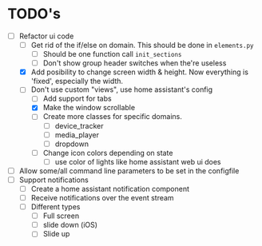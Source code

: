 # TODO's
- [ ] Refactor ui code
   - [ ] Get rid of the if/else on domain. This should be done in `elements.py`
      - [ ] Should be one function call `init_sections`
      - [ ] Don't show group header switches when the're useless
   - [X] Add posibility to change screen width & height. Now everything is 'fixed', especially the width.
   - [ ] Don't use custom "views", use home assistant's config
     - [ ] Add support for tabs
     - [X] Make the window scrollable
     - [ ] Create more classes for specific domains.
       - [ ] device_tracker
       - [ ] media_player
       - [ ] dropdown
     - [ ] Change icon colors depending on state
       - [ ] use color of lights like home assistant web ui does
- [ ] Allow some/all command line parameters to be set in the configfile
- [ ] Support notifications
   - [ ] Create a home assistant notification component
   - [ ] Receive notifications over the event stream
   - [ ] Different types
      - [ ] Full screen
      - [ ] slide down (iOS)
      - [ ] Slide up
